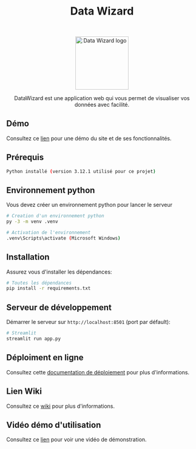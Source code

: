 <h1 align="center">Data Wizard</h1><br>
<p align="center">
  <a href="https://thedatawizard.azurewebsites.net/" target="_blank">
    <img src="https://firebasestorage.googleapis.com/v0/b/hyphip-8ca89.appspot.com/o/datawiz.png?alt=media&token=5820f215-75f1-47ff-b486-b44d37aa02f7" alt="Data Wizard logo" height="140">
  </a>
</p>

<p align="center">
 DataWizard est une application web qui vous permet de visualiser vos données avec facilité.
</p>

## Démo

Consultez ce [lien](https://thedatawizard.azurewebsites.net/) pour une démo du site et de ses fonctionnalités.
## Prérequis

```bash
Python installé (version 3.12.1 utilisé pour ce projet)
```

## Environnement python

Vous devez créer un environnement python pour lancer le serveur

```bash
# Creation d'un environnement python
py -3 -m venv .venv 

# Activation de l'environnement
.venv\Scripts\activate (Microsoft Windows)

```

## Installation

Assurez vous d'installer les dépendances:

```bash
# Toutes les dépendances
pip install -r requirements.txt
```
## Serveur de développement

Démarrer le serveur sur `http://localhost:8501` (port par défault):

```bash
# Streamlit
streamlit run app.py
```

## Déploiment en ligne

Consultez cette [documentation de déploiement](https://docs.streamlit.io/knowledge-base/tutorials/deploy) pour plus d'informations.

## Lien Wiki

Consultez ce [wiki](https://feature-flow-portal.atlassian.net/l/cp/vQ3mYJmn) pour plus d'informations.

## Vidéo démo d'utilisation

Consultez ce [lien](https://firebasestorage.googleapis.com/v0/b/hyphip-8ca89.appspot.com/o/3c1d1e279e.mp4?alt=media&token=b0a7e0e9-1978-49fc-9c9b-40b4a45aa09c) pour voir une vidéo de démonstration.
